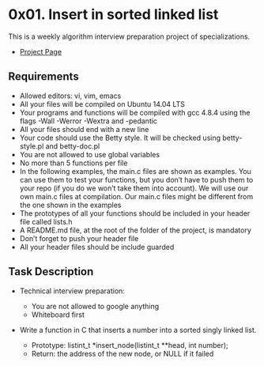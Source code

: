 # 0x01. Insert in sorted linked list
This is a weekly algorithm interview preparation project of specializations.
- [Project Page](https://intranet.hbtn.io/projects/439)

## Requirements
- Allowed editors: vi, vim, emacs
- All your files will be compiled on Ubuntu 14.04 LTS
- Your programs and functions will be compiled with gcc 4.8.4 using the flags -Wall -Werror -Wextra and -pedantic
- All your files should end with a new line
- Your code should use the Betty style. It will be checked using betty-style.pl and betty-doc.pl
- You are not allowed to use global variables
- No more than 5 functions per file
- In the following examples, the main.c files are shown as examples. You can use them to test your functions, but you don’t have to push them to your repo (if you do we won’t take them into account). We will use our own main.c files at compilation. Our main.c files might be different from the one shown in the examples
- The prototypes of all your functions should be included in your header file called lists.h
- A README.md file, at the root of the folder of the project, is mandatory
- Don’t forget to push your header file
- All your header files should be include guarded

## Task Description
- Technical interview preparation:
    - You are not allowed to google anything
    - Whiteboard first

- Write a function in C that inserts a number into a sorted singly linked list.
    - Prototype: listint_t *insert_node(listint_t **head, int number);
    - Return: the address of the new node, or NULL if it failed

